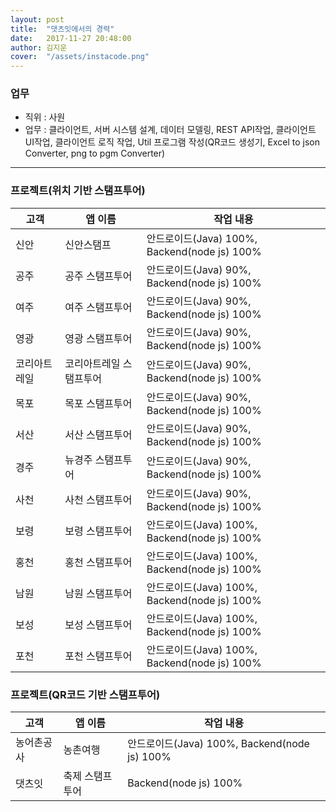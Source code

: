 ```yaml
---
layout: post
title:  "댓츠잇에서의 경력"
date:   2017-11-27 20:48:00
author: 김지운
cover:  "/assets/instacode.png"
---
```


### 업무

- 직위 : 사원
- 업무 : 클라이언트, 서버 시스템 설계, 데이터 모델링, REST API작업, 클라이언트 UI작업, 클라이언트 로직 작업, Util 프로그램 작성(QR코드 생성기, Excel to json Converter, png to pgm Converter)

---

### 프로젝트(위치 기반 스탬프투어)

|고객|앱 이름|작업 내용|
|---|---|---|
|신안|신안스탬프|안드로이드(Java) 100%, Backend(node js) 100%|
|공주|공주 스탬프투어|안드로이드(Java) 90%, Backend(node js) 100%|
|여주|여주 스탬프투어|안드로이드(Java) 90%, Backend(node js) 100%|
|영광|영광 스탬프투어|안드로이드(Java) 90%, Backend(node js) 100%|
|코리아트레일|코리아트레일 스탬프투어|안드로이드(Java) 90%, Backend(node js) 100%|
|목포|목포 스탬프투어|안드로이드(Java) 90%, Backend(node js) 100%|
|서산|서산 스탬프투어|안드로이드(Java) 90%, Backend(node js) 100%|
|경주|뉴경주 스탬프투어|안드로이드(Java) 90%, Backend(node js) 100%|
|사천|사천 스탬프투어|안드로이드(Java) 90%, Backend(node js) 100%|
|보령|보령 스탬프투어|안드로이드(Java) 100%, Backend(node js) 100%|
|홍천|홍천 스탬프투어|안드로이드(Java) 100%, Backend(node js) 100%|
|남원|남원 스탬프투어|안드로이드(Java) 100%, Backend(node js) 100%|
|보성|보성 스탬프투어|안드로이드(Java) 100%, Backend(node js) 100%|
|포천|포천 스탬프투어|안드로이드(Java) 100%, Backend(node js) 100%|


### 프로젝트(QR코드 기반 스탬프투어)

|고객|앱 이름|작업 내용|
|---|---|---|
|농어촌공사|농촌여행|안드로이드(Java) 100%, Backend(node js) 100%|
|댓츠잇|축제 스탬프투어|Backend(node js) 100%|
